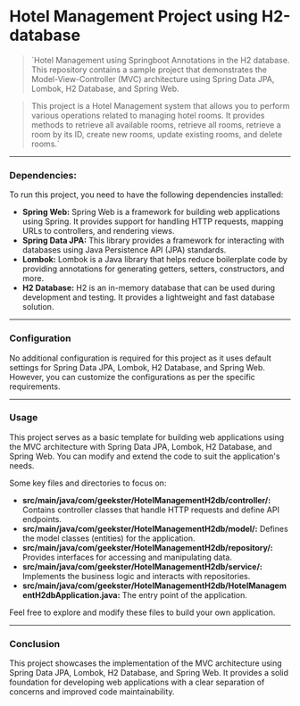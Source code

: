 # Hotel Management Project using H2-database
> `Hotel Management  using Springboot Annotations in the H2 database. This repository contains a sample project that demonstrates the Model-View-Controller (MVC) architecture using Spring Data JPA, Lombok, H2 Database, and Spring Web.

> This project is a Hotel Management system that allows you to perform various operations related to managing hotel rooms. It provides methods to retrieve all available rooms, retrieve all rooms, retrieve a room by its ID, create new rooms, update existing rooms, and delete rooms.`
---
### Dependencies:
To run this project, you need to have the following dependencies installed:

* **Spring Web:** Spring Web is a framework for building web applications using Spring. It provides support for handling HTTP requests, mapping URLs to controllers, and rendering views.
* **Spring Data JPA:** This library provides a framework for interacting with databases using Java Persistence API (JPA) standards.
* **Lombok:** Lombok is a Java library that helps reduce boilerplate code by providing annotations for generating getters, setters, constructors, and more.
* **H2 Database:** H2 is an in-memory database that can be used during development and testing. It provides a lightweight and fast database solution.
---
### Configuration
No additional configuration is required for this project as it uses default settings for Spring Data JPA, Lombok, H2 Database, and Spring Web. However, you can customize the configurations as per the specific requirements.

---
### Usage
This project serves as a basic template for building web applications using the MVC architecture with Spring Data JPA, Lombok, H2 Database, and Spring Web. You can modify and extend the code to suit the application's needs.

Some key files and directories to focus on:

* **src/main/java/com/geekster/HotelManagementH2db/controller/:** Contains controller classes that handle HTTP requests and define API endpoints.
* **src/main/java/com/geekster/HotelManagementH2db/model/:** Defines the model classes (entities) for the application.
* **src/main/java/com/geekster/HotelManagementH2db/repository/:** Provides interfaces for accessing and manipulating data.
* **src/main/java/com/geekster/HotelManagementH2db/service/:** Implements the business logic and interacts with repositories.
* **src/main/java/com/geekster/HotelManagementH2db/HotelManagementH2dbApplication.java:** The entry point of the application.
  
Feel free to explore and modify these files to build your own application.

---
### Conclusion
This project showcases the implementation of the MVC architecture using Spring Data JPA, Lombok, H2 Database, and Spring Web. It provides a solid foundation for developing web applications with a clear separation of concerns and improved code maintainability.
